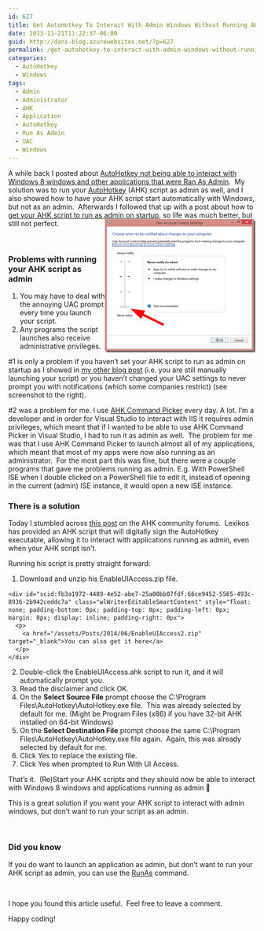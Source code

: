 ```yaml
---
id: 627
title: Get AutoHotkey To Interact With Admin Windows Without Running AHK Script As Admin
date: 2013-11-21T11:22:37-06:00
guid: http://dans-blog.azurewebsites.net/?p=627
permalink: /get-autohotkey-to-interact-with-admin-windows-without-running-ahk-script-as-admin/
categories:
  - AutoHotkey
  - Windows
tags:
  - Admin
  - Administrator
  - AHK
  - Application
  - AutoHotkey
  - Run As Admin
  - UAC
  - Windows
---
```

A while back I posted about [AutoHotkey not being able to interact with Windows 8 windows and other applications that were Ran As Admin](http://dans-blog.azurewebsites.net/autohotkey-cannot-interact-with-windows-8-windowsor-can-it/).&#160; My solution was to run your [AutoHotkey](http://www.autohotkey.com/) (AHK) script as admin as well, and I also showed how to have your AHK script start automatically with Windows, but not as an admin.&#160; Afterwards I followed that up with a post about how to [get your AHK script to run as admin on startup](http://dans-blog.azurewebsites.net/get-autohotkey-script-to-run-as-admin-at-startup/), so life was much better, but still not perfect.[<img title="UAC Never Notify" style="border-left-width: 0px; border-right-width: 0px; background-image: none; border-bottom-width: 0px; float: right; padding-top: 0px; padding-left: 0px; display: inline; padding-right: 0px; border-top-width: 0px" border="0" alt="UAC Never Notify" src="/assets/Posts/2013/11/UAC-Never-Notify_thumb1.png" width="307" align="right" height="271" />](/assets/Posts/2013/11/UAC-Never-Notify1.png)

&#160;

### Problems with running your AHK script as admin

  1. You may have to deal with the annoying UAC prompt every time you launch your script.
  2. Any programs the script launches also receive administrative privileges.

#1 is only a problem if you haven’t set your AHK script to run as admin on startup as I showed in [my other blog post](http://dans-blog.azurewebsites.net/get-autohotkey-script-to-run-as-admin-at-startup/) (i.e. you are still manually launching your script) or you haven’t changed your UAC settings to never prompt you with notifications (which some companies restrict) (see screenshot to the right).

#2 was a problem for me. I use [AHK Command Picker](http://ahkcommandpicker.codeplex.com/) every day. A lot. I’m a developer and in order for Visual Studio to interact with IIS it requires admin privileges, which meant that if I wanted to be able to use AHK Command Picker in Visual Studio, I had to run it as admin as well.&#160; The problem for me was that I use AHK Command Picker to launch almost all of my applications, which meant that most of my apps were now also running as an administrator.&#160; For the most part this was fine, but there were a couple programs that gave me problems running as admin. E.g. With PowerShell ISE when I double clicked on a PowerShell file to edit it, instead of opening in the current (admin) ISE instance, it would open a new ISE instance.



### There is a solution

Today I stumbled across [this post](http://www.autohotkey.com/board/topic/70449-enable-interaction-with-administrative-programs/) on the AHK community forums.&#160; Lexikos has provided an AHK script that will digitally sign the AutoHotkey executable, allowing it to interact with applications running as admin, even when your AHK script isn’t.

Running his script is pretty straight forward:

  1. Download and unzip his EnableUIAccess.zip file.

    <div id="scid:fb3a1972-4489-4e52-abe7-25a00bb07fdf:66ce9452-5565-493c-8936-2b942ceddc7a" class="wlWriterEditableSmartContent" style="float: none; padding-bottom: 0px; padding-top: 0px; padding-left: 0px; margin: 0px; display: inline; padding-right: 0px">
      <p>
        <a href="/assets/Posts/2014/06/EnableUIAccess2.zip" target="_blank">You can also get it here</a>
      </p>
    </div>

  2. Double-click the EnableUIAccess.ahk script to run it, and it will automatically prompt you.
  3. Read the disclaimer and click OK.
  4. On the **Select Source File** prompt choose the C:\Program Files\AutoHotkey\AutoHotkey.exe file.&#160; This was already selected by default for me. (Might be Program Files (x86) if you have 32-bit AHK installed on 64-bit Windows)
  5. On the **Select Destination File** prompt choose the same C:\Program Files\AutoHotkey\AutoHotkey.exe file again.&#160; Again, this was already selected by default for me.
  6. Click Yes to replace the existing file.
  7. Click Yes when prompted to Run With UI Access.

That’s it.&#160; (Re)Start your AHK scripts and they should now be able to interact with Windows 8 windows and applications running as admin 🙂

This is a great solution if you want your AHK script to interact with admin windows, but don’t want to run your script as an admin.

&#160;

### Did you know

If you do want to launch an application as admin, but don’t want to run your AHK script as admin, you can use the [RunAs](http://www.autohotkey.com/docs/commands/RunAs.htm) command.

&#160;

I hope you found this article useful.&#160; Feel free to leave a comment.

Happy coding!
